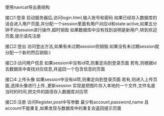 
使用navicat导出表结构

接口1:登录
启动服务器后,访问login.html,输入账号和密码
如果已经存入数据库的话会进入用户页面,并分配一个session里面有用户对应id和state:active,如果五分钟不对session进行操作,超时销毁
如果数据库中没有找到说明是新用户,转到欢迎页面,提示请先注册

接口2:登出
访问登出方法,如果有未过期session则销毁.如果没有未过期session就分配一个新的然后销毁:)


接口3:访问用户信息
如果session中没有id项,则重定向到登录页面
若有,则根据id去数据库中查找对应信息,并返回一个包含信息的页面


接口4:上传头像
如果session中没有id项,则重定向到登录页面
若有,则进入上传页面,选择头像进行上传.,更新session
实现是把图片存入本地的一个文件,文件名是当时的时间,把文件的路径存入数据库对应项


接口5:注册
访问Register,post中写参数
最少有account,password,name
且account不能重复,如果发现与数据库中的重复会返回提示页面
